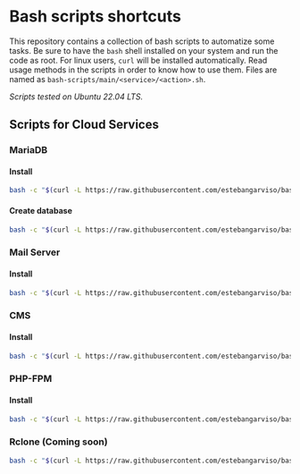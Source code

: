# Bash scripts shortcuts

This repository contains a collection of bash scripts to automatize some tasks.
Be sure to have the `bash` shell installed on your system and run the code as root.
For linux users, `curl` will be installed automatically.
Read usage methods in the scripts in order to know how to use them.
Files are named as `bash-scripts/main/<service>/<action>.sh`.

_Scripts tested on Ubuntu 22.04 LTS._

## Scripts for Cloud Services

### MariaDB

#### Install

```bash
bash -c "$(curl -L https://raw.githubusercontent.com/estebangarviso/bash-scripts/main/cloud/mariadb/install.sh)"
```

#### Create database

```bash
bash -c "$(curl -L https://raw.githubusercontent.com/estebangarviso/bash-scripts/main/cloud/mariadb/create-database.sh) | bash -db=<database_name>"
```

### Mail Server

#### Install

```bash
bash -c "$(curl -L https://raw.githubusercontent.com/estebangarviso/bash-scripts/main/cloud/mail-server/install.sh)"
```

### CMS

#### Install

```bash
bash -c "$(curl -L https://raw.githubusercontent.com/estebangarviso/bash-scripts/main/cloud/cms/install.sh)"
```

### PHP-FPM

#### Install

```bash
bash -c "$(curl -L https://raw.githubusercontent.com/estebangarviso/bash-scripts/main/cloud/php-fpm/install.sh)"
```

### Rclone (Coming soon)

```bash
bash -c "$(curl -L https://raw.githubusercontent.com/estebangarviso/bash-scripts/main/cloud/rclone/install.sh)"
```
